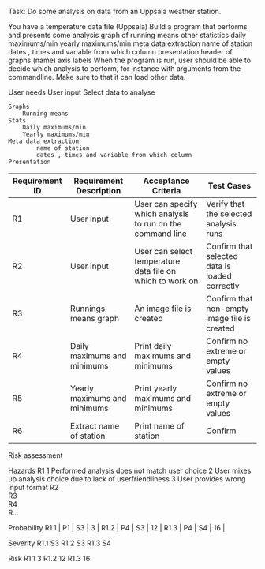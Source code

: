 Task: Do some analysis on data from an Uppsala weather station.


You have a temperature data file (Uppsala)
Build a program that performs and presents some analysis
graph of running means
other statistics
daily maximums/min
yearly maximums/min
meta data extraction
name of station
dates , times and variable from which column
presentation
header of graphs (name)
axis labels
When the program is run, user should be able to decide which analysis to perform, for instance with arguments from the commandline.
Make sure to that it can load other data.

User needs
    User input
        Select data to analyse

    Graphs
        Running means
    Stats
        Daily maximums/min
        Yearly maximums/min
    Meta data extraction
            name of station
            dates , times and variable from which column
    Presentation
        

| Requirement ID | Requirement Description | Acceptance Criteria | Test Cases |
| -------- | ------- | ------- | ------- |
| R1 | User input | User can specify which analysis to run on the command line | Verify that the selected analysis runs |
| R2 | User input | User can select temperature data file on which to work on | Confirm that selected data is loaded correctly |
| R3 | Runnings means graph | An image file is created | Confirm that non-empty image file is created |
| R4 | Daily maximums and minimums | Print daily maximums and minimums | Confirm no extreme or empty values |
| R5 | Yearly maximums and minimums | Print yearly maximums and minimums | Confirm no extreme or empty values |
| R6 | Extract name of station | Print name of station | Confirm 


Risk assessment

Hazards
R1  1 Performed analysis does not match user choice
    2 User mixes up analysis choice due to lack of userfriendliness
    3 User provides wrong input format
R2  
R3  
R4  
R...

Probability
R1.1 | P1 | S3 | 3 |
R1.2 | P4 | S3 | 12 |
R1.3 | P4 | S4 | 16 |

Severity
R1.1    S3
R1.2    S3
R1.3    S4

Risk
R1.1    3
R1.2    12
R1.3    16